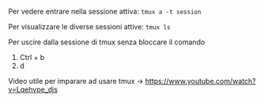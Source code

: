 Per vedere entrare nella sessione attiva:
```tmux a -t session```

Per visualizzare le diverse sessioni attive:
```tmux ls```

Per uscire dalla sessione di tmux senza bloccare il comando 

1) Ctrl + b
2) d

Video utile per imparare ad usare tmux -> https://www.youtube.com/watch?v=Lqehvpe_djs
